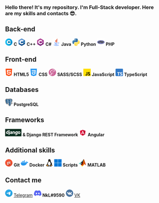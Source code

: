 ### Hello there! It's my repository. I'm Full-Stack developer. Here are my skills and contacts 😎.

## Back-end
![C](icons/c.png) **C**
![C++](icons/c-plus.png) **C++**
![C#](icons/c-sharp.png) **C#**
![Java](icons/java.png) **Java**
![Python](icons/python.png) **Python**
![PHP](icons/php.png) **PHP**

## Front-end
![C](icons/html-5.png) **HTML5**
![CSS](icons/css-3.png) **CSS**
![SCSS/SASS](icons/sass.png) **SASS/SCSS**
![JavaScript](icons/javascript.png) **JavaScript**
![TypeScript](icons/typescript.png) **TypeScript**

## Databases
![PostgreSQL](icons/postgresql.png) **PostgreSQL**

## Frameworks
![Django](icons/django.png) **& Django REST Framework**
![Angular](icons/angular.png) **Angular**

## Additional skills
![Git](icons/git.png) **Git**
![Docker](icons/docker.png) **Docker**
![Linux](icons/linux.png)
![Windows](icons/windows.png) **Scripts**
![MATLAB](icons/matlab.png) **MATLAB**

## Contact me
[![Telegram](icons/telegram.png)](https://t.me/NkL322) [Telegram](https://t.me/NkL322)
![Discord](icons/discord.png) **NkL#9590**
[![VK](icons/vk.png)](https://vk.com/nkl322) [VK](https://vk.com/nkl322)
